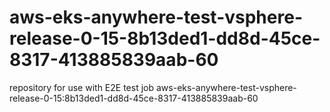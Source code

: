 # aws-eks-anywhere-test-vsphere-release-0-15-8b13ded1-dd8d-45ce-8317-413885839aab-60
repository for use with E2E test job aws-eks-anywhere-test-vsphere-release-0-15:8b13ded1-dd8d-45ce-8317-413885839aab-60
